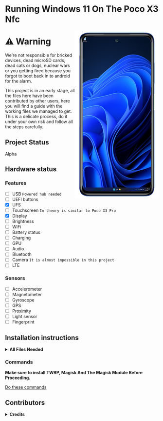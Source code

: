 # Running Windows 11 On The Poco X3 Nfc

<img align="right" src="https://github.com/halal-beef/res/blob/main/vayuwindows.png" height="550">

# ⚠️ **Warning**

We're not responsible for bricked devices, dead microSD cards, dead cats or dogs, nuclear wars or you getting fired because you forgot to boot back in to android for the alarm.

This project is in an early stage, all the files here have been contributed by other users, here you will find a guide with the working files we managed to get. This is a delicate process, do it under your own risk and follow all the steps carefully.

## Project Status

Alpha 

## Hardware status
### Features
- [ ] USB ```Powered hub needed```
- [ ] UEFI buttons
- [x] UFS
- [ ] Touchscreen ```In theory is similar to Poco X3 Pro```
- [x] Display
- [ ] Brightness
- [ ] WiFi
- [ ] Battery status
- [ ] Charging 
- [ ] GPU
- [ ] Audio 
- [ ] Bluetooth
- [ ] Camera ```It is almost impossible in this project```
- [ ] LTE

### Sensors
- [ ] Accelerometer
- [ ] Magnetometer
- [ ] Gyroscope 
- [ ] GPS
- [ ] Proximity
- [ ] Light sensor
- [ ] Fingerprint

## Installation instructions

<details> 

<summary><strong>All Files Needed</strong></summary>
 
- You will need the [Windows on ARM image](https://uupdump.net/) (Windows 11 is Recommended)

- [UEFI image for Poco X3 Nfc](https://github.com/SebastianZSXS/Poco-X3-NFC-WindowsARM/tree/main/UEFI)

- [TWRP](https://forum.xda-developers.com/t/recovery-3-4-0-15-surya-twrp-xiaomi-poco-x3.4167199/) for Poco X3 Nfc.

- [Magisk](https://github.com/topjohnwu/Magisk)

- On PC you will need the [Mass Storage Mode Script](https://www.mediafire.com/file/bvibrl34nawl2wg/msc.sh/file) ```This file belongs to gus33000```

- On PC you will need [platform-tools](https://developer.android.com/studio/releases/platform-tools).

- On PC you will also need a [program](https://github.com/WOA-Project/DriverUpdater/releases/) to install the [drivers](I hope soon)

- We will need [parted](https://drive.google.com/file/d/1e8kDC2fylkvJuHimlViHOuHyk8xljr6p/view) for partitioning.
  
 </details> 

### Commands

**Make sure to install TWRP, Magisk And The Magisk Module Before Proceeding.**

[Do these commands](https://github.com/SebastianZSXS/Poco-X3-NFC-WindowsARM/tree/main/Commands)

## Contributors

<details> 

<summary><b><strong>Credits</strong></b></summary>

- [SebastianZSXS](https://github.com/SebastianZSXS) ```Made this repo```

- [Icesito68](https://github.com/Icesito68) ```Made windows partitioning commands ```

- [Ungeskriptet](https://github.com/ungeskriptet) ```Made uefi image of the Poco X3 NFC (Surya)```

- [Degdag](https://github.com/degdag) ```Has given me a lot of information```

- [Halal-Beef](https://github.com/halal-beef) ```Has given me a lot of information```
  
- [Renegade Project](https://github.com/edk2-porting) ```Making the core of this project```

- [Renegade Project Discord members](https://discord.gg/XXBWfag) ```Provided Help```
 
</details>  
